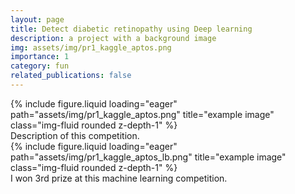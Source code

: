 ```yaml
---
layout: page
title: Detect diabetic retinopathy using Deep learning
description: a project with a background image
img: assets/img/pr1_kaggle_aptos.png
importance: 1
category: fun
related_publications: false
---
```




<div class="row">
    <div class="col-sm mt-3 mt-md-0">
        {% include figure.liquid loading="eager" path="assets/img/pr1_kaggle_aptos.png" title="example image" class="img-fluid rounded z-depth-1" %}
    </div>
</div>
<div class="caption">
    Description of this competition.
</div>

<div class="row">
    <div class="col-sm mt-3 mt-md-0">
        {% include figure.liquid loading="eager" path="assets/img/pr1_kaggle_aptos_lb.png" title="example image" class="img-fluid rounded z-depth-1" %}
    </div>
</div>
<div class="caption">
    I won 3rd prize at this machine learning competition.
</div>